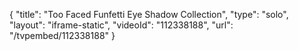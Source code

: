 {
    "title": "Too Faced Funfetti Eye Shadow Collection",
    "type": "solo",
    "layout": "iframe-static",
    "videoId": "112338188",
    "url": "\/tvpembed\/112338188"
}